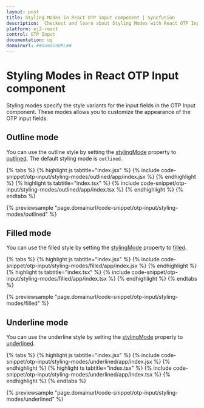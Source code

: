 ```yaml
---
layout: post
title: Styling Modes in React OTP Input component | Syncfusion
description:  Checkout and learn about Styling Modes with React OTP Input component of Syncfusion Essential JS 2 and more.
platform: ej2-react
control: OTP Input
documentation: ug
domainurl: ##DomainURL##
---
```


# Styling Modes in React OTP Input component

Styling modes specify the style variants for the input fields in the OTP Input component. These modes allows you to customize the appearance of the OTP input fields.

## Outline mode

You can use the outline style by setting the [stylingMode](https://ej2.syncfusion.com/react/documentation/api/otp-input/#stylingmode) property to [outlined](https://ej2.syncfusion.com/react/documentation/api/otp-input/otpInputStyle/). The default styling mode is `outlined`.

{% tabs %}
{% highlight js tabtitle="index.jsx" %}
{% include code-snippet/otp-input/styling-modes/outlined/app/index.jsx %}
{% endhighlight %}
{% highlight ts tabtitle="index.tsx" %}
{% include code-snippet/otp-input/styling-modes/outlined/app/index.tsx %}
{% endhighlight %}
{% endtabs %}

{% previewsample "page.domainurl/code-snippet/otp-input/styling-modes/outlined" %}

## Filled mode

You can use the filled style by setting the [stylingMode](https://ej2.syncfusion.com/react/documentation/api/otp-input/#stylingmode) property to [filled](https://ej2.syncfusion.com/react/documentation/api/otp-input/otpInputStyle/).

{% tabs %}
{% highlight js tabtitle="index.jsx" %}
{% include code-snippet/otp-input/styling-modes/filled/app/index.jsx %}
{% endhighlight %}
{% highlight ts tabtitle="index.tsx" %}
{% include code-snippet/otp-input/styling-modes/filled/app/index.tsx %}
{% endhighlight %}
{% endtabs %}

{% previewsample "page.domainurl/code-snippet/otp-input/styling-modes/filled" %}

## Underline mode

You can use the underline style by setting the [stylingMode](https://ej2.syncfusion.com/react/documentation/api/otp-input/#stylingmode) property to [underlined](https://ej2.syncfusion.com/react/documentation/api/otp-input/otpInputStyle/).

{% tabs %}
{% highlight js tabtitle="index.jsx" %}
{% include code-snippet/otp-input/styling-modes/underlined/app/index.jsx %}
{% endhighlight %}
{% highlight ts tabtitle="index.tsx" %}
{% include code-snippet/otp-input/styling-modes/underlined/app/index.tsx %}
{% endhighlight %}
{% endtabs %}

{% previewsample "page.domainurl/code-snippet/otp-input/styling-modes/underlined" %}
